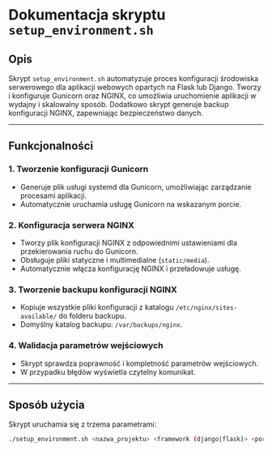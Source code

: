 # Dokumentacja skryptu `setup_environment.sh`

## Opis

Skrypt `setup_environment.sh` automatyzuje proces konfiguracji środowiska serwerowego dla aplikacji webowych opartych na Flask lub Django. Tworzy i konfiguruje Gunicorn oraz NGINX, co umożliwia uruchomienie aplikacji w wydajny i skalowalny sposób. Dodatkowo skrypt generuje backup konfiguracji NGINX, zapewniając bezpieczeństwo danych.

---

## Funkcjonalności

### 1. Tworzenie konfiguracji Gunicorn
- Generuje plik usługi systemd dla Gunicorn, umożliwiając zarządzanie procesami aplikacji.
- Automatycznie uruchamia usługę Gunicorn na wskazanym porcie.

### 2. Konfiguracja serwera NGINX
- Tworzy plik konfiguracji NGINX z odpowiednimi ustawieniami dla przekierowania ruchu do Gunicorn.
- Obsługuje pliki statyczne i multimedialne (`static/media`).
- Automatycznie włącza konfigurację NGINX i przeładowuje usługę.

### 3. Tworzenie backupu konfiguracji NGINX
- Kopiuje wszystkie pliki konfiguracji z katalogu `/etc/nginx/sites-available/` do folderu backupu.
- Domyślny katalog backupu: `/var/backups/nginx`.

### 4. Walidacja parametrów wejściowych
- Skrypt sprawdza poprawność i kompletność parametrów wejściowych.
- W przypadku błędów wyświetla czytelny komunikat.

---

## Sposób użycia

Skrypt uruchamia się z trzema parametrami:
```bash
./setup_environment.sh <nazwa_projektu> <framework (django|flask)> <port>
